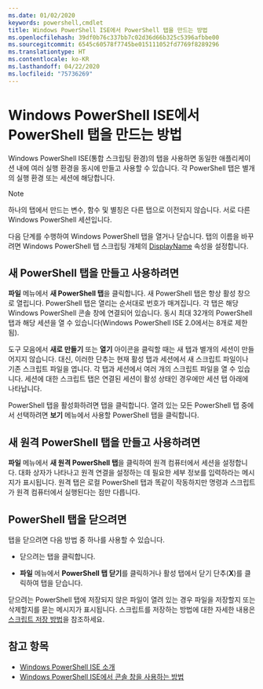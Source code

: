 ```yaml
---
ms.date: 01/02/2020
keywords: powershell,cmdlet
title: Windows PowerShell ISE에서 PowerShell 탭을 만드는 방법
ms.openlocfilehash: 39df0b76c337bb7c02d36d66b325c5396afbbe00
ms.sourcegitcommit: 6545c60578f7745be015111052fd7769f8289296
ms.translationtype: HT
ms.contentlocale: ko-KR
ms.lasthandoff: 04/22/2020
ms.locfileid: "75736269"
---
```

# <a name="how-to-create-a-powershell-tab-in-windows-powershell-ise"></a>Windows PowerShell ISE에서 PowerShell 탭을 만드는 방법

Windows PowerShell ISE(통합 스크립팅 환경)의 탭을 사용하면 동일한 애플리케이션 내에 여러 실행 환경을 동시에 만들고 사용할 수 있습니다. 각 PowerShell 탭은 별개의 실행 환경 또는 세션에 해당합니다.

> [!NOTE]
> 하나의 탭에서 만드는 변수, 함수 및 별칭은 다른 탭으로 이전되지 않습니다. 서로 다른 Windows PowerShell 세션입니다.

다음 단계를 수행하여 Windows PowerShell 탭을 열거나 닫습니다. 탭의 이름을 바꾸려면 Windows PowerShell 탭 스크립팅 개체의 [DisplayName](object-model/The-PowerShellTab-Object.md#displayname) 속성을 설정합니다.

## <a name="to-create-and-use-a-new-powershell-tab"></a>새 PowerShell 탭을 만들고 사용하려면

**파일** 메뉴에서 **새 PowerShell 탭**을 클릭합니다. 새 PowerShell 탭은 항상 활성 창으로 열립니다. PowerShell 탭은 열리는 순서대로 번호가 매겨집니다. 각 탭은 해당 Windows PowerShell 콘솔 창에 연결되어 있습니다. 동시 최대 32개의 PowerShell 탭과 해당 세션을 열 수 있습니다(Windows PowerShell ISE 2.0에서는 8개로 제한됨).

도구 모음에서 **새로 만들기** 또는 **열기** 아이콘을 클릭할 때는 새 탭과 별개의 세션이 만들어지지 않습니다. 대신, 이러한 단추는 현재 활성 탭과 세션에서 새 스크립트 파일이나 기존 스크립트 파일을 엽니다. 각 탭과 세션에서 여러 개의 스크립트 파일을 열 수 있습니다. 세션에 대한 스크립트 탭은 연결된 세션이 활성 상태인 경우에만 세션 탭 아래에 나타납니다.

PowerShell 탭을 활성화하려면 탭을 클릭합니다. 열려 있는 모든 PowerShell 탭 중에서 선택하려면 **보기** 메뉴에서 사용할 PowerShell 탭을 클릭합니다.

## <a name="to-create-and-use-a-new-remote-powershell-tab"></a>새 원격 PowerShell 탭을 만들고 사용하려면

**파일** 메뉴에서 **새 원격 PowerShell 탭**을 클릭하여 원격 컴퓨터에서 세션을 설정합니다. 대화 상자가 나타나고 원격 연결을 설정하는 데 필요한 세부 정보를 입력하라는 메시지가 표시됩니다. 원격 탭은 로컬 PowerShell 탭과 똑같이 작동하지만 명령과 스크립트가 원격 컴퓨터에서 실행된다는 점만 다릅니다.

## <a name="to-close-a-powershell-tab"></a>PowerShell 탭을 닫으려면

탭을 닫으려면 다음 방법 중 하나를 사용할 수 있습니다.

- 닫으려는 탭을 클릭합니다.

- **파일** 메뉴에서 **PowerShell 탭 닫기**를 클릭하거나 활성 탭에서 닫기 단추(**X**)를 클릭하여 탭을 닫습니다.

닫으려는 PowerShell 탭에 저장되지 않은 파일이 열려 있는 경우 파일을 저장할지 또는 삭제할지를 묻는 메시지가 표시됩니다. 스크립트를 저장하는 방법에 대한 자세한 내용은 [스크립트 저장 방법](How-to-Write-and-Run-Scripts-in-the-Windows-PowerShell-ISE.md#how-to-save-a-script)을 참조하세요.

## <a name="see-also"></a>참고 항목

- [Windows PowerShell ISE 소개](Introducing-the-Windows-PowerShell-ISE.md)
- [Windows PowerShell ISE에서 콘솔 창을 사용하는 방법](How-to-Use-the-Console-Pane-in-the-Windows-PowerShell-ISE.md)
